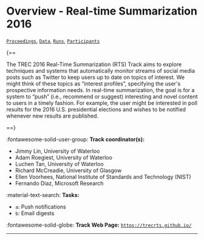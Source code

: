 # Overview - Real-time Summarization 2016

[`Proceedings`](./proceedings.md), [`Data`](./data.md), [`Runs`](./runs.md), [`Participants`](./participants.md)

{==

The TREC 2016 Real-Time Summarization (RTS) Track aims to explore techniques and systems that automatically monitor streams of social media posts such as Twitter to keep users up to date on topics of interest. We might think of these topics as “interest profiles”, specifying the user's prospective information needs. In real-time summarization, the goal is for a system to “push” (i.e., recommend or suggest) interesting and novel content to users in a timely fashion. For example, the user might be interested in poll results for the 2016 U.S. presidential elections and wishes to be notified whenever new results are published. 

==}

:fontawesome-solid-user-group: **Track coordinator(s):**

- Jimmy Lin, University of Waterloo 
- Adam Roegiest, University of Waterloo 
- Luchen Tan, University of Waterloo 
- Richard McCreadie, University of Glasgow 
- Ellen Voorhees, National Institute of Standards and Technology (NIST) 
- Fernando Diaz, Microsoft Research 

:material-text-search: **Tasks:**

- `a`: Push notifications 
- `b`: Email digests 

:fontawesome-solid-globe: **Track Web Page:** [`https://trecrts.github.io/`](https://trecrts.github.io/) 

---

